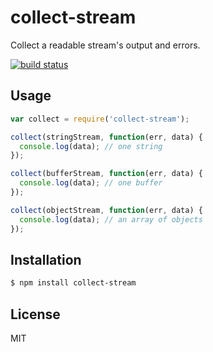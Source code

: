 
# collect-stream

Collect a readable stream's output and errors.

[![build status](https://secure.travis-ci.org/juliangruber/collect-stream.png)](http://travis-ci.org/juliangruber/collect-stream)

## Usage

```js
var collect = require('collect-stream');

collect(stringStream, function(err, data) {
  console.log(data); // one string
});

collect(bufferStream, function(err, data) {
  console.log(data); // one buffer
});

collect(objectStream, function(err, data) {
  console.log(data); // an array of objects
});
```

## Installation

```bash
$ npm install collect-stream
```

## License

  MIT